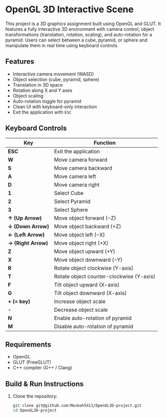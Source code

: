 # OpenGL 3D Interactive Scene

This project is a 3D graphics assignment built using OpenGL and GLUT. It features a fully interactive 3D environment with camera control, object transformations (translation, rotation, scaling), and auto-rotation for a pyramid. Users can select between a cube, pyramid, or sphere and manipulate them in real time using keyboard controls.

## Features

- Interactive camera movement (WASD)
- Object selection (cube, pyramid, sphere)
- Translation in 3D space
- Rotation along X and Y axes
- Object scaling
- Auto-rotation toggle for pyramid
- Clean UI with keyboard-only interaction
- Exit the application with `ESC`

## Keyboard Controls

| Key             | Function                                   |
|-----------------|--------------------------------------------|
| **ESC**         | Exit the application                       |
| **W**           | Move camera forward                        |
| **S**           | Move camera backward                       |
| **A**           | Move camera left                           |
| **D**           | Move camera right                          |
| **1**           | Select Cube                                |
| **2**           | Select Pyramid                             |
| **3**           | Select Sphere                              |
| **↑ (Up Arrow)**| Move object forward (−Z)                   |
| **↓ (Down Arrow)**| Move object backward (+Z)               |
| **← (Left Arrow)**| Move object left (−X)                   |
| **→ (Right Arrow)**| Move object right (+X)                 |
| **Z**           | Move object upward (+Y)                    |
| **X**           | Move object downward (−Y)                  |
| **R**           | Rotate object clockwise (Y-axis)           |
| **T**           | Rotate object counter-clockwise (Y-axis)   |
| **F**           | Tilt object upward (X-axis)                |
| **G**           | Tilt object downward (X-axis)              |
| **+ (= key)**   | Increase object scale                      |
| **-**           | Decrease object scale                      |
| **N**           | Enable auto-rotation of pyramid            |
| **M**           | Disable auto-rotation of pyramid           |

## Requirements

- OpenGL
- GLUT (FreeGLUT)
- C++ compiler (G++ / Clang)

## Build & Run Instructions

1. Clone the repository:
   ```bash
   git clone git@github.com:Mesbah5411/OpenGL3D-project.git
   cd OpenGL3D-project
